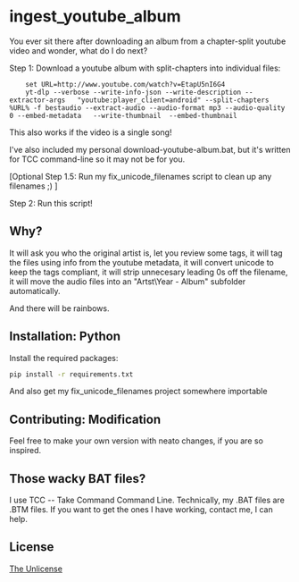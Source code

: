 # ingest_youtube_album

You ever sit there after downloading an album from a chapter-split youtube video and wonder, what do I do next?

Step 1: Download a youtube album with split-chapters into individual files:
``` 
    set URL=http://www.youtube.com/watch?v=EtapU5nI6G4
    yt-dlp --verbose --write-info-json --write-description --extractor-args   "youtube:player_client=android" --split-chapters %URL% -f bestaudio --extract-audio --audio-format mp3 --audio-quality 0 --embed-metadata   --write-thumbnail  --embed-thumbnail 
```
This also works if the video is a single song!

I've also included my personal download-youtube-album.bat, but it's written for TCC command-line so it may not be for you.

[Optional Step 1.5: Run my fix_unicode_filenames script to clean up any filenames ;) ]

Step 2: Run this script! 


## Why?

It will ask you who the original artist is, let you review some tags, it will tag the files using info from the youtube metadata, it will convert unicode to keep the tags compliant, it will strip unnecesary leading 0s off the filename, it will move the audio files into an "Artst\Year - Album" subfolder automatically. 

And there will be rainbows.


## Installation: Python

Install the required packages:

```bash
pip install -r requirements.txt
```

And also get my fix_unicode_filenames project somewhere importable


## Contributing: Modification

Feel free to make your own version with neato changes, if you are so inspired.

## Those wacky BAT files?

I use TCC -- Take Command Command Line.
Technically, my .BAT files are .BTM files.
If you want to get the ones I have working, contact me, I can help.

## License

[The Unlicense](https://choosealicense.com/licenses/unlicense/)


